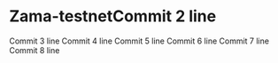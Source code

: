# Zama-testnetCommit 2 line
Commit 3 line
Commit 4 line
Commit 5 line
Commit 6 line
Commit 7 line
Commit 8 line
